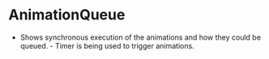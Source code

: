 # AnimationQueue
- Shows synchronous execution of the animations and how they could be queued.  - Timer is being used to trigger animations.
